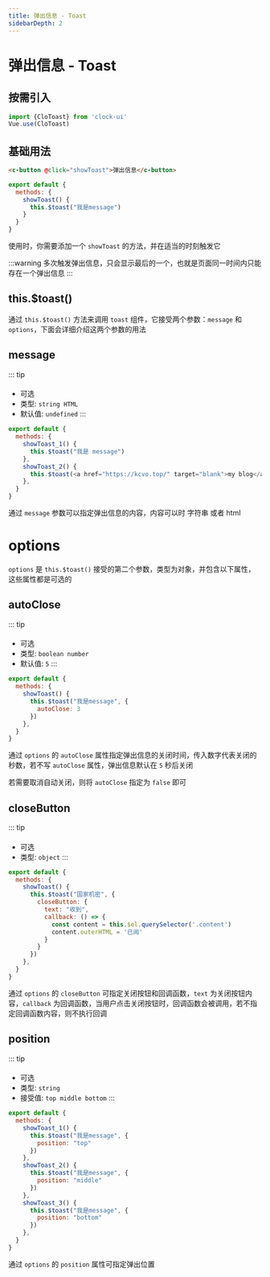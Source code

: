 ```yaml
---
title: 弹出信息 - Toast  
sidebarDepth: 2 
---
```


# 弹出信息 - Toast

按需引入
---

```javascript
import {CloToast} from 'clock-ui'
Vue.use(CloToast)
```

基础用法
---

<toast-toast-demo></toast-toast-demo>

```html
<c-button @click="showToast">弹出信息</c-button>
```
```javascript
export default {
  methods: {
    showToast() {
      this.$toast("我是message")
    }
  }
}
```

使用时，你需要添加一个 `showToast` 的方法，并在适当的时刻触发它

:::warning
多次触发弹出信息，只会显示最后的一个，也就是页面同一时间内只能存在一个弹出信息
:::

this.$toast()
---

通过 `this.$toast()` 方法来调用 `toast` 组件，它接受两个参数：`message` 和 `options`，下面会详细介绍这两个参数的用法

message
---

::: tip
#### 
* 可选
* 类型: `string HTML`
* 默认值: `undefined`
:::

<toast-toast-message></toast-toast-message>

```javascript
export default {
  methods: {
    showToast_1() {
      this.$toast("我是 message")
    },
    showToast_2() {
      this.$toast(<a href="https://kcvo.top/" target="blank">my blog</a>)
    },
  }
}
```

通过 `message` 参数可以指定弹出信息的内容，内容可以时 字符串 或者 html

# options

`options` 是 `this.$toast()` 接受的第二个参数，类型为对象，并包含以下属性，这些属性都是可选的

autoClose
---

::: tip
#### 
* 可选
* 类型: `boolean number`
* 默认值: `5`
:::

<toast-toast-autoClose></toast-toast-autoClose>

```javascript
export default {
  methods: {
    showToast() {
      this.$toast("我是message", {
        autoClose: 3
      })
    },
  }
}
```
通过 `options` 的 `autoClose` 属性指定弹出信息的关闭时间，传入数字代表关闭的秒数，若不写 `autoClose` 属性，弹出信息默认在 `5` 秒后关闭

若需要取消自动关闭，则将 `autoClose` 指定为 `false` 即可

closeButton
---

::: tip
#### 
* 可选
* 类型: `object`
:::

<toast-toast-closeButton></toast-toast-closeButton>

```javascript
export default {
  methods: {
    showToast() {
      this.$toast("国家机密", {
        closeButton: {
          text: "收到",
          callback: () => {
            const content = this.$el.querySelector('.content')
            content.outerHTML = '已阅'
          }
        }
      })
    },
  }
}
```

通过 `options` 的 `closeButton` 可指定关闭按钮和回调函数，`text` 为关闭按钮内容，`callback` 为回调函数，当用户点击关闭按钮时，回调函数会被调用，若不指定回调函数内容，则不执行回调

position
---

::: tip
#### 
* 可选
* 类型: `string`
* 接受值: `top middle bottom`
:::

<toast-toast-position></toast-toast-position>

```javascript
export default {
  methods: {
    showToast_1() {
      this.$toast("我是message", {
        position: "top"
      })
    },
    showToast_2() {
      this.$toast("我是message", {
        position: "middle"
      })
    },
    showToast_3() {
      this.$toast("我是message", {
        position: "bottom"
      })
    },
  }
}
```

通过 `options` 的 `position` 属性可指定弹出位置



